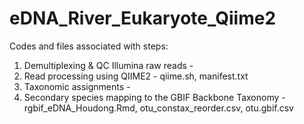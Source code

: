 # eDNA_River_Eukaryote_Qiime2

Codes and files associated with steps:
1. Demultiplexing & QC Illumina raw reads -
2. Read processing using QIIME2 - qiime.sh, manifest.txt
3. Taxonomic assignments -
4. Secondary species mapping to the GBIF Backbone Taxonomy - rgbif_eDNA_Houdong.Rmd, otu_constax_reorder.csv, otu.gbif.csv

